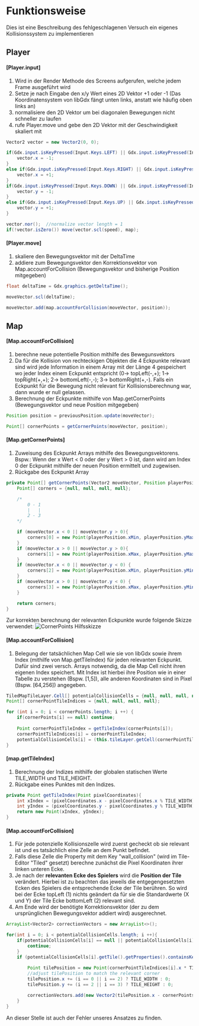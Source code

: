 # Funktionsweise

Dies ist eine Beschreibung des fehlgeschlagenen Versuch ein eigenes Kollisionssystem zu implementieren

## Player

#### [Player.input]
1. Wird in der Render Methode des Screens aufgerufen, welche jedem Frame ausgeführt wird
2. Setze je nach Eingabe den x/y Wert eines 2D Vektor +1 oder -1 (Das Koordinatensystem von libGdx fängt unten links, anstatt wie häufig oben links an)
3. normalisiere den 2D Vektor um bei diagonalen Bewegungen nicht schneller zu laufen
4. rufe Player.move und gebe den 2D Vektor mit der Geschwindigkeit skaliert mit

```java
Vector2 vector = new Vector2(0, 0);

if(Gdx.input.isKeyPressed(Input.Keys.LEFT) || Gdx.input.isKeyPressed(Input.Keys.A)){
    vector.x = -1;
}
else if(Gdx.input.isKeyPressed(Input.Keys.RIGHT) || Gdx.input.isKeyPressed(Input.Keys.D)){
    vector.x = +1;
}
if(Gdx.input.isKeyPressed(Input.Keys.DOWN) || Gdx.input.isKeyPressed(Input.Keys.S)){
    vector.y = -1;
}
else if(Gdx.input.isKeyPressed(Input.Keys.UP) || Gdx.input.isKeyPressed(Input.Keys.W)){
    vector.y = +1;
}

vector.nor();  //normalize vector length = 1
if(!vector.isZero()) move(vector.scl(speed), map);
```

#### [Player.move]
1. skaliere den Bewegungsvektor mit der DeltaTime
2. addiere zum Bewegungsvektor den Korrektionsvektor von Map.accountForCollision (Bewegungsvektor und bisherige Position mitgegeben)

```java
float deltaTime = Gdx.graphics.getDeltaTime();

moveVector.scl(deltaTime);

moveVector.add(map.accountForCollision(moveVector, position));
```

## Map

#### [Map.accountForCollision]
1. berechne neue potentielle Position mithilfe des Bewegunsvektors
2. Da für die Kollision von rechteckigen Objekten die 4 Eckpunkte relevant sind wird jede Information in einem Array mit der Länge 4 gespeichert wo jeder Index einem Eckpunkt entspricht (0-&gt; topLeft(-,+); 1-&gt; topRight(+,+); 2-&gt; bottomLeft(-,-); 3-&gt; bottomRight(+,-). Falls ein Eckpunkt für die Bewegung nicht relevant für Kollisionsberechnung war, dann wurde er null gelassen. 
3. Berechnung der Eckpunkte mithilfe von Map.getCornerPoints (Bewegungsvektor und neue Position mitgegeben)
```java
Position position = previousPosition.update(moveVector);

Point[] cornerPoints = getCornerPoints(moveVector, position);
```

#### [Map.getCornerPoints]
1. Zuweisung des Eckpunkt Arrays mithilfe des Bewegungsvektorens. Bspw.: Wenn der x Wert &lt; 0 oder der y Wert &gt; 0 ist, dann wird am Index 0 der Eckpunkt mithilfe der neuen Position ermittelt und zugewisen. 
2. Rückgabe des Eckpunkt Array
```java
private Point[] getCornerPoints(Vector2 moveVector, Position playerPosition) {
    Point[] corners = {null, null, null, null};

    /*
        0 - 1           
        |   |           
        2 - 3           
    */

    if (moveVector.x < 0 || moveVector.y > 0){
        corners[0] = new Point(playerPosition.xMin, playerPosition.yMax); // topLeft
    }
    if (moveVector.x > 0 || moveVector.y > 0){
        corners[1] = new Point(playerPosition.xMax, playerPosition.yMax); // topRight
    }
    if (moveVector.x < 0 || moveVector.y < 0) {
        corners[2] = new Point(playerPosition.xMin, playerPosition.yMin); // bottomLeft
    }
    if (moveVector.x > 0 || moveVector.y < 0) {
        corners[3] = new Point(playerPosition.xMax, playerPosition.yMin); // bottomRight
    }

    return corners;
}
```
Zur korrekten berechnung der relevanten Eckpunkte wurde folgende Skizze verwendet:
![](https://user-images.githubusercontent.com/48943886/173302055-53f2b9ed-10fc-4881-9cf6-bee875665b13.jpg "CornerPoints Hilfsskizze")

#### [Map.accountForCollision]
1. Belegung der tatsächlichen Map Cell wie sie von libGdx sowie ihrem Index (mithilfe von Map.getTileIndex) für jeden relevanten Eckpunkt. Dafür sind zwei versch. Arrays notwendig, da die Map Cell nicht ihren eigenen Index speichert. Mit Index ist hierbei ihre Position wie in einer Tabelle zu verstehen (Bspw. [1,5]), alle anderen Koordinaten sind in Pixel (Bspw. [64,256]) angegeben.

```java
TiledMapTileLayer.Cell[] potentialCollisionCells = {null, null, null, null};
Point[] cornerPointTileIndices = {null, null, null, null};

for (int i = 0; i < cornerPoints.length; i ++) {
    if(cornerPoints[i] == null) continue;
    
    Point cornerPointTileIndex = getTileIndex(cornerPoints[i]);
    cornerPointTileIndices[i] = cornerPointTileIndex;
    potentialCollisionCells[i] = (this.tileLayer.getCell(cornerPointTileIndex.x, cornerPointTileIndex.y));
}
```

#### [map.getTileIndex]
1. Berechnung der Indizes mithilfe der globalen statischen Werte TILE_WIDTH und TILE_HEIGHT.
2. Rückgabe eines Punktes mit den Indizes.
```java
private Point getTileIndex(Point pixelCoordinates){
    int xIndex = (pixelCoordinates.x - pixelCoordinates.x % TILE_WIDTH) / TILE_WIDTH;
    int yIndex = (pixelCoordinates.y - pixelCoordinates.y % TILE_WIDTH) / TILE_WIDTH;
    return new Point(xIndex, yIndex);
}
```

#### [Map.accountForCollision]
1. Für jede potenzielle Kollisionszelle wird zuerst gecheckt ob sie relevant ist und es tatsächlich eine Zelle an dem Punkt befindet.
2. Falls diese Zelle die Property mit dem Key "wall_collision" (wird im Tile-Editor "Tiled" gesetzt) berechne zunächst die Pixel Koordinaten ihrer linken unteren Ecke.
3. Je nach der **relevanten Ecke des Spielers** wird die **Position der Tile** verändert. Hierbei ist zu beachten das jeweils die entgegengesetzten Ecken des Spielers die entsprechende Ecke der Tile berühren. So wird bei der Ecke topLeft (1) nichts geändert da für sie die Standardwerte (X und Y) der Tile Ecke bottomLeft (2) relevant sind.
4. Am Ende wird der benötigte Korrektionsvektor (der zu dem ursprünglichen Bewegungsvektor addiert wird) ausgerechnet.
```java
ArrayList<Vector2> correctionVectors = new ArrayList<>();

for(int i = 0; i < potentialCollisionCells.length; i ++){
    if(potentialCollisionCells[i] == null || potentialCollisionCells[i].getTile() == null){
        continue;
    }
    if (potentialCollisionCells[i].getTile().getProperties().containsKey("wall_collision")){
    
        Point tilePosition = new Point(cornerPointTileIndices[i].x * TILE_WIDTH, cornerPointTileIndices[i].y * TILE_HEIGHT); // bottomLeft of Tile
        //adjust tilePosition to match the relevant corner
        tilePosition.x += (i == 0 || i == 2) ? TILE_WIDTH : 0;
        tilePosition.y += (i == 2 || i == 3) ? TILE_HEIGHT : 0;

        correctionVectors.add(new Vector2(tilePosition.x - cornerPoints[i].x, tilePosition.y - cornerPoints[i].y)); // pushes player into available space
    }
}
```
An dieser Stelle ist auch der Fehler unseres Ansatzes zu finden. 
